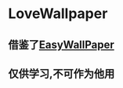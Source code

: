 # LoveWallpaper
## 借鉴了[EasyWallPaper](https://github.com/pengxianhong/EasyWallpaper)
## 仅供学习,不可作为他用

